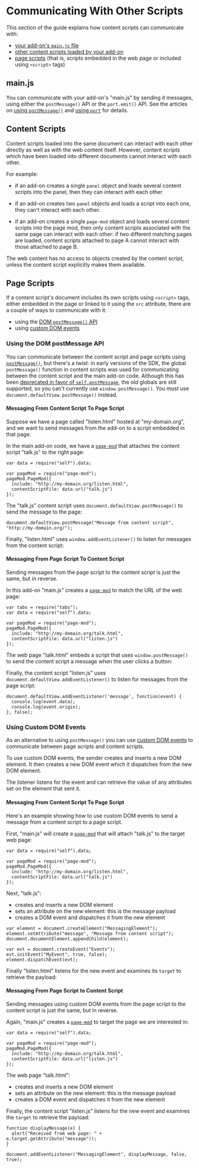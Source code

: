 <!-- This Source Code Form is subject to the terms of the Mozilla Public
   - License, v. 2.0. If a copy of the MPL was not distributed with this
   - file, You can obtain one at http://mozilla.org/MPL/2.0/. -->

# Communicating With Other Scripts #

This section of the guide explains how content scripts can
communicate with:

* [your add-on's `main.js` file](dev-guide/guides/content-scripts/communicating-with-other-scripts.html#main.js)
* [other content scripts loaded by your add-on](dev-guide/guides/content-scripts/communicating-with-other-scripts.html#Content_Scripts)
* [page scripts](dev-guide/guides/content-scripts/communicating-with-other-scripts.html#Page_Scripts) (that is, scripts embedded in the web page or
included using `<script>` tags) 

## main.js ##

You can communicate with your add-on's "main.js" by sending it messages,
using either the `postMessage()` API or the `port.emit()` API. See the
articles on
[using `postMessage()`](dev-guide/guides/content-scripts/using-postmessage.html)
and
[using `port`](dev-guide/guides/content-scripts//using-port.html) for details.

## Content Scripts ##

Content scripts loaded into the same document can interact
with each other directly as well as with the web content itself. However,
content scripts which have been loaded into different documents
cannot interact with each other.

For example:

* if an add-on creates a single `panel` object and loads several content
scripts into the panel, then they can interact with each other

* if an add-on creates two `panel` objects and loads a script into each
one, they can't interact with each other.

* if an add-on creates a single `page-mod` object and loads several content
scripts into the page mod, then only content scripts associated with the
same page can interact with each other: if two different matching pages are
loaded, content scripts attached to page A cannot interact with those attached
to page B.

The web content has no access to objects created by the content script, unless
the content script explicitly makes them available.

## Page Scripts ##

If a content script's document includes its own scripts using `<script>` tags,
either embedded in the page or linked to it using the `src` attribute, there
are a couple of ways to communicate with it:

* using the [DOM `postMessage()` API](dev-guide/guides/content-scripts/communicating-with-other-scripts.html#Using_the_DOM_postMessage_API)
* using [custom DOM events](dev-guide/guides/content-scripts/communicating-with-other-scripts.html#Using_Custom_DOM_Events)

### Using the DOM postMessage API ###

You can communicate between the content script and page scripts using
[`postMessage()`](https://developer.mozilla.org/en/DOM/window.postMessage),
but there's a twist: in early versions of the SDK, the global `postMessage()`
function in content scripts was used for communicating between the content
script and the main add-on code. Although this has been
[deprecated in favor of `self.postMessage`](https://wiki.mozilla.org/Labs/Jetpack/Release_Notes/1.0b5#Major_Changes),
the old globals are still supported, so you can't currently use
`window.postMessage()`. You must use `document.defaultView.postMessage()`
instead.

#### Messaging From Content Script To Page Script ####

Suppose we have a page called "listen.html" hosted at "my-domain.org", and we want to send messages
from the add-on to a script embedded in that page.

In the main add-on code, we have a
[`page-mod`](packages/addon-kit/page-mod.html) that attaches the content script
"talk.js" to the right page:

    var data = require("self").data;

    var pageMod = require("page-mod");
    pageMod.PageMod({
      include: "http://my-domain.org/listen.html",
      contentScriptFile: data.url("talk.js")
    });

The "talk.js" content script uses `document.defaultView.postMessage()` to send
the message to the page:

    document.defaultView.postMessage("Message from content script", "http://my-domain.org/");

Finally, "listen.html" uses `window.addEventListener()` to listen for
messages from the content script:

<script type="syntaxhighlighter" class="brush: html"><![CDATA[
<!DOCTYPE html PUBLIC "-//W3C//DTD XHTML 1.0 Transitional//EN" "http://www.w3.org/TR/xhtml1/DTD/xhtml1-transitional.dtd">
<html lang='en' xml:lang='en' xmlns="http://www.w3.org/1999/xhtml">

<head></head>

<body>
  <script>
    window.addEventListener('message', function(event) {
      window.alert(event.data);
    }, false);
  &lt;/script>

</body>

</html>
</script>

#### Messaging From Page Script To Content Script ####

Sending messages from the page script to the content script is just
the same, but in reverse.

In this add-on "main.js" creates a [`page-mod`](packages/addon-kit/page-mod.html)
to match the URL of the web page:

    var tabs = require("tabs");
    var data = require("self").data;

    var pageMod = require("page-mod");
    pageMod.PageMod({
      include: "http://my-domain.org/talk.html",
      contentScriptFile: data.url("listen.js")
    });

The web page "talk.html" embeds a script that uses `window.postMessage()`
to send the content script a message when the user clicks a button:

<script type="syntaxhighlighter" class="brush: html"><![CDATA[
<!DOCTYPE html PUBLIC "-//W3C//DTD XHTML 1.0 Transitional//EN" "http://www.w3.org/TR/xhtml1/DTD/xhtml1-transitional.dtd">
<html lang='en' xml:lang='en' xmlns="http://www.w3.org/1999/xhtml">

<head></head>

<body>
  <script>
    function sendMessage() {
      window.addEventListener("click", function() {
        window.postMessage("Message from page script", "http://my-domain.org/");
      });
    }
  &lt;/script>

<button onclick="sendMessage()">Send Message</button>
</body>

</html>
</script>

Finally, the content script "listen.js" uses
`document.defaultView.addEventListener()` to listen for messages from the page
script:

    document.defaultView.addEventListener('message', function(event) {
      console.log(event.data);
      console.log(event.origin);
    }, false);

### Using Custom DOM Events ###

As an alternative to using `postMessage()` you can use
[custom DOM events](https://developer.mozilla.org/en/Code_snippets/Interaction_between_privileged_and_non-privileged_pages)
to communicate between page scripts and content scripts.

To use custom DOM events, the sender creates and inserts a new DOM element.
It then creates a new DOM event which it dispatches from the new DOM element.

The listener listens for the event and can retrieve the value of any
attributes set on the element that sent it.

#### Messaging From Content Script To Page Script ####

Here's an example showing how to use custom DOM events to send a message
from a content script to a page script.

First, "main.js" will create a [`page-mod`](packages/addon-kit/page-mod.html)
that will attach "talk.js" to the target web page:

    var data = require("self").data;

    var pageMod = require("page-mod");
    pageMod.PageMod({
      include: "http://my-domain.org/listen.html",
      contentScriptFile: data.url("talk.js")
    });

Next, "talk.js":

* creates and inserts a new DOM element
* sets an attribute on the new element: this is the message payload
* creates a DOM event and dispatches it from the new element

<!-- This comment is used to terminate the Markdown list above -->

    var element = document.createElement("MessagingElement");  
    element.setAttribute("message", "Message from content script");  
    document.documentElement.appendChild(element);  

    var evt = document.createEvent("Events");  
    evt.initEvent("MyEvent", true, false);  
    element.dispatchEvent(evt);

Finally "listen.html" listens for the new event and examines its
`target` to retrieve the payload:

<script type="syntaxhighlighter" class="brush: html"><![CDATA[
<!DOCTYPE html PUBLIC "-//W3C//DTD XHTML 1.0 Transitional//EN" "http://www.w3.org/TR/xhtml1/DTD/xhtml1-transitional.dtd">
<html lang='en' xml:lang='en' xmlns="http://www.w3.org/1999/xhtml">

<head></head>

<body>
  <script>

function displayMessage(e) {
  alert("Received from web page: " + e.target.getAttribute("message"));
}

document.addEventListener("MyEvent", displayMessage, false, true);

  &lt;/script>

</body>

</html>
</script>

#### Messaging From Page Script to Content Script ####

Sending messages using custom DOM events from the page script
to the content script is just the same, but in reverse.

Again, "main.js" creates a [`page-mod`](packages/addon-kit/page-mod.html)
to target the page we are interested in:

    var data = require("self").data;

    var pageMod = require("page-mod");
    pageMod.PageMod({
      include: "http://my-domain.org/talk.html",
      contentScriptFile: data.url("listen.js")
    });

The web page "talk.html":

* creates and inserts a new DOM element
* sets an attribute on the new element: this is the message payload
* creates a DOM event and dispatches it from the new element

<script type="syntaxhighlighter" class="brush: html"><![CDATA[
<!DOCTYPE html PUBLIC "-//W3C//DTD XHTML 1.0 Transitional//EN" "http://www.w3.org/TR/xhtml1/DTD/xhtml1-transitional.dtd">
<html lang='en' xml:lang='en' xmlns="http://www.w3.org/1999/xhtml">

<head></head>

<body>
  <script>
    function sendMessage() {
	  var element = document.createElement("MyExtensionDataElement");  
      element.setAttribute("attribute1", "foobar");  
      element.setAttribute("attribute2", "hello world");  
      document.documentElement.appendChild(element);  

      var evt = document.createEvent("Events");  
      evt.initEvent("MyExtensionEvent", true, false);  
      element.dispatchEvent(evt);	
    }
  &lt;/script>

<button onclick="sendMessage()">Send Message</button>
</body>

</html>
</script>

Finally, the content script "listen.js" listens for the new event
and examines the `target` to retrieve the payload:

    function displayMessage(e) {
      alert("Received from web page: " + e.target.getAttribute("message"));
    }

    document.addEventListener("MessagingElement", displayMessage, false, true);
